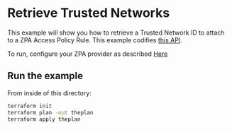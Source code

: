 # Retrieve Trusted Networks

This example will show you how to retrieve a Trusted Network ID to attach to a ZPA Access Policy Rule.
This example codifies [this API](https://help.zscaler.com/zpa/api-reference#/trusted-network-controller/getAllTrustedNetworks).

To run, configure your ZPA provider as described [Here](https://github.com/SecurityGeekIO/terraform-provider-zpa/blob/master/website/docs/index.html.markdown)

## Run the example

From inside of this directory:

```bash
terraform init
terraform plan -out theplan
terraform apply theplan
```
